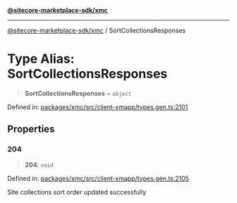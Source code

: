 [**@sitecore-marketplace-sdk/xmc**](../README.md)

***

[@sitecore-marketplace-sdk/xmc](../README.md) / SortCollectionsResponses

# Type Alias: SortCollectionsResponses

> **SortCollectionsResponses** = `object`

Defined in: [packages/xmc/src/client-xmapp/types.gen.ts:2101](https://github.com/Sitecore/sitecore-marketplace-sdk/blob/e87783cce9f115393973a45e109d17b99bf1df7e/packages/xmc/src/client-xmapp/types.gen.ts#L2101)

## Properties

### 204

> **204**: `void`

Defined in: [packages/xmc/src/client-xmapp/types.gen.ts:2105](https://github.com/Sitecore/sitecore-marketplace-sdk/blob/e87783cce9f115393973a45e109d17b99bf1df7e/packages/xmc/src/client-xmapp/types.gen.ts#L2105)

Site collections sort order updated successfully
